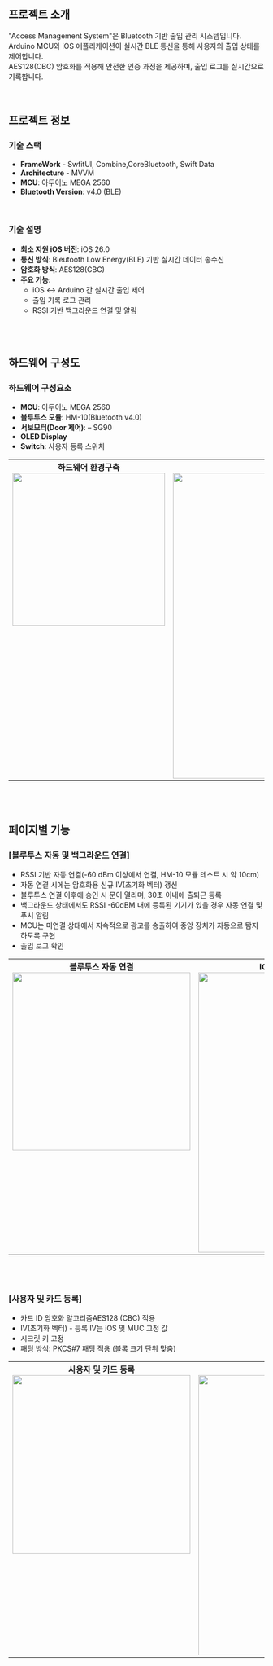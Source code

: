
## 프로젝트 소개
"Access Management System"은 Bluetooth 기반 출입 관리 시스템입니다.  
Arduino MCU와 iOS 애플리케이션이 실시간 BLE 통신을 통해 사용자의 출입 상태를 제어합니다.  
AES128(CBC) 암호화를 적용해 안전한 인증 과정을 제공하며, 출입 로그를 실시간으로 기록합니다.


<br>

## 프로젝트 정보

### 기술 스택
- **FrameWork** - SwfitUI, Combine,CoreBluetooth, Swift Data
- **Architecture** - MVVM
- **MCU**: 아두이노 MEGA 2560
- **Bluetooth Version**: v4.0 (BLE)
  
<br>

### 기술 설명
- **최소 지원 iOS 버전**: iOS 26.0
- **통신 방식**: Bleutooth Low Energy(BLE) 기반 실시간 데이터 송수신
- **암호화 방식**: AES128(CBC)
- **주요 기능**:  
  - iOS ↔ Arduino 간 실시간 출입 제어  
  - 출입 기록 로그 관리  
  - RSSI 기반 백그라운드 연결 및 알림
  
  
<br><br>


## 하드웨어 구성도

### 하드웨어 구성요소
- **MCU**: 아두이노 MEGA 2560
- **블루투스 모듈**: HM-10(Bluetooth v4.0)
- **서보모터(Door 제어)**: – SG90
- **OLED Display**
- **Switch**: 사용자 등록 스위치


<table>
  <tr>
    <td align="center" valign="top">
      <b>하드웨어 환경구축</b><br>
      <img src="https://github.com/user-attachments/assets/0f574ac7-d510-43f0-9dfc-04013a4b3c29" width="300"/>
    </td>
    <td align="center" valign="top">
      <b>배선도</b><br>
      <img src="https://github.com/user-attachments/assets/43af8337-45f7-4023-9f2e-5fdc45bc3e09" width="600"/>
    </td>
  </tr>
</table>

<br><br>

## 페이지별 기능


### [블루투스 자동 및 백그라운드 연결]

- RSSI 기반 자동 연결(-60 dBm 이상에서 연결, HM-10 모듈 테스트 시 약 10cm)
- 자동 연결 시에는 암호화용 신규 IV(초기화 벡터) 갱신
- 블루투스 연결 이후에 승인 시 문이 열리며, 30초 이내에 출퇴근 등록
- 백그라운드 상태에서도 RSSI -60dBM 내에 등록된 기기가 있을 경우 자동 연결 및 푸시 알림
- MCU는 미연결 상태에서 지속적으로 광고를 송출하여 중앙 장치가 자동으로 탐지하도록 구현
- 출입 로그 확인

<table>
  <tr>
    <td align="center" valign="top">
      <b>블루투스 자동 연결</b><br>
      <img src="https://github.com/user-attachments/assets/b671e711-28ee-4ded-a5a4-6df322b7c42a" width="350"/>
    </td>
    <td align="center" valign="center">
      <b>iOS <-> 출입관리시스템 자동 연결 플로우 차트</b><br>
      <img src="https://github.com/user-attachments/assets/e366fc21-c6bb-4dc6-8e85-551a4ac6a5ac" width="550"/>
    </td>
  </tr>
</table>
        
<br><br>

### [사용자 및 카드 등록]

- 카드 ID 암호화 알고리즘AES128 (CBC) 적용
- IV(초기화 벡터) - 등록 IV는 iOS 및 MUC 고정 값
- 시크릿 키 고정
- 패딩 방식: PKCS#7 패딩 적용 (블록 크기 단위 맞춤)

<table>
  <tr>
    <td align="center" valign="top">
      <b>사용자 및 카드 등록</b><br>
      <img src="https://github.com/user-attachments/assets/f5be3ab4-8946-43e0-b3ac-52084e36692a" width="350"/>
    </td>
    <td align="center" valign="center">
      <b>iOS <-> 출입관리시스템 등록 플로우 차트</b><br>
      <img src="https://github.com/user-attachments/assets/0754efcf-3c45-4ec7-8410-fc1fa0c07762" width="550"/>
    </td>
  </tr>
</table>





<br><br>












